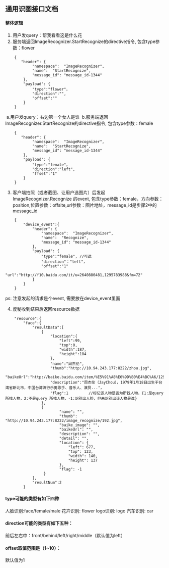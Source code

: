 ## 通用识图接口文档
#### 整体逻辑
1. 用户发query：帮我看看这是什么花
2. 服务端返回ImageRecognizer.StartRecognize的directive指令, 包含type参数：flower
```
    {
       "header": {
            "namespace":  "ImageRecognizer",
            "name":  "StartRecognize",
            "message_id": "message_id-1344"
        },
        "payload": {
            "type":"flower"，
            "direction":"",
            "offset":""
        }
    }
```
  a.用户发query：右边第一个女人是谁
  b.服务端返回ImageRecognizer.StartRecognize的directive指令, 包含type参数：female
```
    {
       "header": {
            "namespace":  "ImageRecognizer",
            "name":  "StartRecognize",
            "message_id": "message_id-1344"
        },
        "payload": {
            "type":"female"，
            "direction":"left",
            "ffset":"1"
        }
    }
```
3. 客户端拍照（或者截图、让用户选图片）后发起ImageRecognizer.Recognize 的event, 包含type参数：female，方向参数：position,位置参数：offsite,url参数：图片地址，message_id是步骤2中的message_id
```
    {
        "device_event":{
            "header": {
                "namespace":  "ImageRecognizer",
                "name":  "Recognize",
                "message_id": "message_id-1344"
            },
            "payload": {
                "type":"female", //可选
                "direction"："left"，
                "offset":"1"
                "url":"http://f10.baidu.com/it/u=2640880481,1295783988&fm=72"
            }
        }
    }
```
ps: 注意发起的请求是个event, 需要放在device_event里面

4. 度秘收到结果后返回resource数据
```
    "resource":{
        "face":{
            "resultData":[
                {
                    "location":{
                        "left":99,
                        "top":0,
                        "width":187,
                        "height":184
                    },
                    "name":"周杰伦",
                    "thumb":"http://10.94.243.177:8222/zhou.jpg",
                    "baikeUrl":"http://baike.baidu.com/item/%E5%91%A8%E6%9D%B0%E4%BC%A6/129156",
                    "description":"周杰伦（JayChou），1979年1月18日出生于台湾省新北市，中国台湾流行乐男歌手、音乐人、演员..."，
                    "flag":1         //标记该人物是否为所找人物，{1:是query所找人物，2:不是query 所找人物，-1:识别出人脸，但未识别出该人物是谁}
                },
                {
                        "name": "",
                        "thumb": "http://10.94.243.177:8222/image_recognize/192.jpg",
                        "baike_image": "",
                        "baikeUrl": "",
                        "description": "",
                        "detail": "",
                        "location": {
                            "left": 677,
                            "top": 123,
                            "width": 140,
                            "height": 137
                        },
                        "flag": -1
                 }
            ],
            "resultNum":2
        }

```
#### type可能的类型有如下四种
人脸识别:face/female/male
花卉识别: flower
logo识别: logo
汽车识别: car

#### direction可能的类型有如下五种：
前后左右中：front/behind/left/right/middle（默认值为left）

#### offset取值范围是（1~10）：
默认值为1

